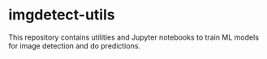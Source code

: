 imgdetect-utils
===============

This repository contains utilities and Jupyter notebooks to train ML models for image detection and do predictions.


